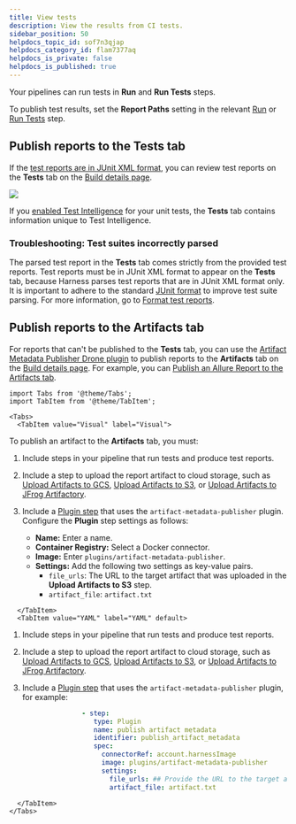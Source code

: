 ```yaml
---
title: View tests
description: View the results from CI tests.
sidebar_position: 50
helpdocs_topic_id: sof7n3qjap
helpdocs_category_id: flam7377aq
helpdocs_is_private: false
helpdocs_is_published: true
---
```


Your pipelines can run tests in **Run** and **Run Tests** steps.

To publish test results, set the **Report Paths** setting in the relevant [Run](../run-ci-scripts/run-step-settings.md) or [Run Tests](./configure-run-tests-step-settings.md) step.

## Publish reports to the Tests tab

If the [test reports are in JUnit XML format](./test-report-ref.md), you can review test reports on the **Tests** tab on the [Build details page](../viewing-builds.md).

![](./static/viewing-tests-533.png)

If you [enabled Test Intelligence](./set-up-test-intelligence.md) for your unit tests, the **Tests** tab contains information unique to Test Intelligence.

### Troubleshooting: Test suites incorrectly parsed

The parsed test report in the **Tests** tab comes strictly from the provided test reports. Test reports must be in JUnit XML format to appear on the **Tests** tab, because Harness parses test reports that are in JUnit XML format only. It is important to adhere to the standard [JUnit format](https://llg.cubic.org/docs/junit/) to improve test suite parsing. For more information, go to [Format test reports](./test-report-ref.md).

## Publish reports to the Artifacts tab

For reports that can't be published to the **Tests** tab, you can use the [Artifact Metadata Publisher Drone plugin](https://github.com/drone-plugins/artifact-metadata-publisher) to publish reports to the **Artifacts** tab on the [Build details page](../viewing-builds.md). For example, you can [Publish an Allure Report to the Artifacts tab](/tutorials/ci-pipelines/test/allure-report).

```mdx-code-block
import Tabs from '@theme/Tabs';
import TabItem from '@theme/TabItem';
```
```mdx-code-block
<Tabs>
  <TabItem value="Visual" label="Visual">
```

To publish an artifact to the **Artifacts** tab, you must:

1. Include steps in your pipeline that run tests and produce test reports.
2. Include a step to upload the report artifact to cloud storage, such as [Upload Artifacts to GCS](../build-and-upload-artifacts/upload-artifacts-to-gcs-step-settings.md), [Upload Artifacts to S3](../build-and-upload-artifacts/upload-artifacts-to-s-3-step-settings.md), or [Upload Artifacts to JFrog Artifactory](../build-and-upload-artifacts/upload-artifacts-to-jfrog.md).
3. Include a [Plugin step](../use-drone-plugins/plugin-step-settings-reference.md) that uses the `artifact-metadata-publisher` plugin. Configure the **Plugin** step settings as follows:

   * **Name:** Enter a name.
   * **Container Registry:** Select a Docker connector.
   * **Image:** Enter `plugins/artifact-metadata-publisher`.
   * **Settings:** Add the following two settings as key-value pairs.
      * `file_urls`: The URL to the target artifact that was uploaded in the **Upload Artifacts to S3** step.
      * `artifact_file`: `artifact.txt`

```mdx-code-block
  </TabItem>
  <TabItem value="YAML" label="YAML" default>
```

1. Include steps in your pipeline that run tests and produce test reports.
2. Include a step to upload the report artifact to cloud storage, such as [Upload Artifacts to GCS](../build-and-upload-artifacts/upload-artifacts-to-gcs-step-settings.md), [Upload Artifacts to S3](../build-and-upload-artifacts/upload-artifacts-to-s-3-step-settings.md), or [Upload Artifacts to JFrog Artifactory](../build-and-upload-artifacts/upload-artifacts-to-jfrog.md).
3. Include a [Plugin step](../use-drone-plugins/plugin-step-settings-reference.md) that uses the `artifact-metadata-publisher` plugin, for example:

   ```yaml
                  - step:
                     type: Plugin
                     name: publish artifact metadata
                     identifier: publish_artifact_metadata
                     spec:
                       connectorRef: account.harnessImage
                       image: plugins/artifact-metadata-publisher
                       settings:
                         file_urls: ## Provide the URL to the target artifact that was uploaded in the Upload Artifacts to S3 step.
                         artifact_file: artifact.txt
   ```

```mdx-code-block
  </TabItem>
</Tabs>
```